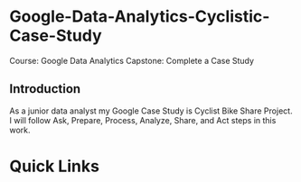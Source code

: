 # Google-Data-Analytics-Cyclistic-Case-Study
Course: Google Data Analytics Capstone: Complete a Case Study
## Introduction
As a junior data analyst my Google Case Study is Cyclist Bike Share Project. I will follow Ask, Prepare, Process, Analyze, Share, and Act steps in this work.
# Quick Links
